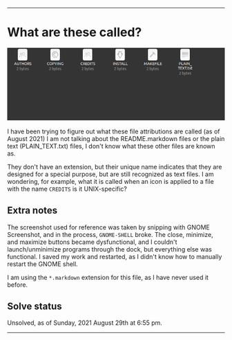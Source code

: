 
***

# What are these called?

![/Sandbox/Tests/X-TEXT/What-is-this-called_August25th2021_Snippet_DarkMode_823x274.png](/Sandbox/Tests/X-TEXT/What-is-this-called_August25th2021_Snippet_DarkMode_823x274.png)

I have been trying to figure out what these file attributions are called (as of August 2021) I am not talking about the README.markdown files or the plain text (PLAIN_TEXT.txt) files, I don't know what these other files are known as.

They don't have an extension, but their unique name indicates that they are designed for a special purpose, but are still recognized as text files. I am wondering, for example, what it is called when an icon is applied to a file with the name `CREDITS` is it UNIX-specific?

## Extra notes

The screenshot used for reference was taken by snipping with GNOME Screenshot, and in the process, `GNOME-SHELL` broke. The close, minimize, and maximize buttons became dysfunctional, and I couldn't launch/unminimize programs through the dock, but everything else was functional. I saved my work and restarted, as I didn't know how to manually restart the GNOME shell.

I am using the `*.markdown` extension for this file, as I have never used it before.

## Solve status

Unsolved, as of Sunday, 2021 August 29th at 6:55 pm.

***
